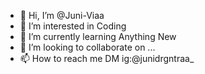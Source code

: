 - 👋 Hi, I’m @Juni-Viaa
- 👀 I’m interested in Coding
- 🌱 I’m currently learning Anything New
- 💞️ I’m looking to collaborate on ...
- 📫 How to reach me DM ig:@junidrgntraa_

<!---
Juni-Viaa/Juni-Viaa is a ✨ special ✨ repository because its `README.md` (this file) appears on your GitHub profile.
You can click the Preview link to take a look at your changes.
--->
